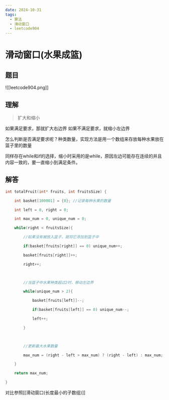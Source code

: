 ```yaml
---
date: 2024-10-31
tags:
  - 算法
  - 滑动窗口
  - leetcode904
---
```

# 滑动窗口(水果成篮)
## 题目
![[leetcode904.png]]
## 理解
> 扩大和缩小

如果满足要求，那就扩大右边界
如果不满足要求，就缩小左边界

怎么判断是否满足要求呢？种类数量，实现方法是用一个数组来存放每种水果放在篮子里的数量

同样存在while和if的选择，缩小时采用的是while，原因左边可能存在连续的并且内容一致的，要一直缩小到满足条件。
## 解答
```c
int totalFruit(int* fruits, int fruitsSize) {

    int basket[100001] = {0}; //记录每种水果的数量

    int left = 0, right = 0;

    int max_num = 0, unique_num = 0;

    while(right < fruitsSize){

        //如果没有被放入篮子，就将它添加到篮子中

        if(basket[fruits[right]] == 0) unique_num++;

        basket[fruits[right]]++;

        right++;

  

        //当篮子中水果种类超过2时，移动左边界

        while(unique_num > 2){

            basket[fruits[left]]--;

            if(basket[fruits[left]] == 0) unique_num--;

            left++;

        }

  

        //更新最大水果数量

        max_num = (right - left > max_num) ? (right - left) : max_num;

    }

    return max_num;

}
```

对比参照[[滑动窗口(长度最小的子数组)]]